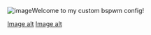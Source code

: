 ![image](https://github.com/Tech-Ninja-sh/bspwm-config/assets/130352045/1ad317e1-2b9d-4b24-b3ca-cae5259e3beb)Welcome to my custom bspwm config!

[Image alt](https://github.com/Tech-Ninja-sh/bspwm-config/blob/main/.screenshots-for-github/Mar19::141724.png?raw=true)
[Image alt](https://github.com/Tech-Ninja-sh/bspwm-config/blob/main/.screenshots-for-github/Mar19::141729.png?raw=true)
